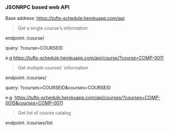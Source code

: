 ### JSONRPC based web API

Base address: https://tufts-schedule.herokuapp.com/api

> Get a single course's information

endpoint: /course/

query: ?course=COURSEID

e.g.https://tufts-schedule.herokuapp.com/api/course/?course=COMP-0011

> Get multiple courses' information

endpoint: /courses/

query: ?courses=COURSEID&courses=COURSEID

e.g. https://tufts-schedule.herokuapp.com/api/courses/?courses=COMP-0015&courses=COMP-0011

> Get list of course catalog

endpoint: /courses/list


